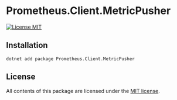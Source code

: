 # Prometheus.Client.MetricPusher

[![License MIT](https://img.shields.io/badge/license-MIT-green.svg)](https://opensource.org/licenses/MIT) 

## Installation

	dotnet add package Prometheus.Client.MetricPusher

## License

All contents of this package are licensed under the [MIT license](https://opensource.org/licenses/MIT).


